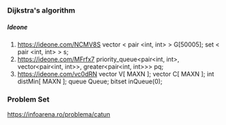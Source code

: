 ### Dijkstra's algorithm

##### Ideone

1. https://ideone.com/NCMV8S vector < pair <int, int> > G[50005]; set < pair <int, int> > s;
2. https://ideone.com/MFrfx7  priority_queue<pair<int, int>, vector<pair<int, int>>, greater<pair<int, int>>> pq; 
3. https://ideone.com/vc0dRN vector<int> V[ MAXN ]; vector<int> C[ MAXN ]; int distMin[ MAXN ]; queue<int> Queue; bitset<MAXN> inQueue(0);

### Problem Set
https://infoarena.ro/problema/catun
